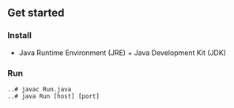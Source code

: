 
## Get started

### Install

* Java Runtime Environment (JRE) + Java Development Kit (JDK)

### Run
```
..# javac Run.java
..# java Run [host] [port]
```
